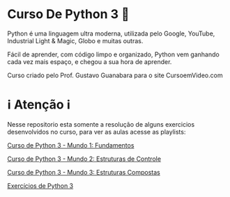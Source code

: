 # Curso De Python 3 :snake:

Python é uma linguagem ultra moderna, utilizada pelo Google, YouTube, Industrial Light & Magic, Globo e muitas outras. 

Fácil de aprender, com código limpo e organizado, Python vem ganhando cada vez mais espaço, e chegou a sua hora de aprender.

Curso criado pelo Prof. Gustavo Guanabara para o site CursoemVideo.com

# :information_source: Atenção :information_source:
Nesse repositorio esta somente a resolução de alguns exercicios desenvolvidos no curso,
para ver as aulas acesse as playlists:

[Curso de Python 3 - Mundo 1: Fundamentos](https://www.youtube.com/playlist?list=PLHz_AreHm4dlKP6QQCekuIPky1CiwmdI6)

[Curso de Python 3 - Mundo 2: Estruturas de Controle](https://www.youtube.com/playlist?list=PLHz_AreHm4dk_nZHmxxf_J0WRAqy5Czye)

[Curso de Python 3 - Mundo 3: Estruturas Compostas](https://www.youtube.com/playlist?list=PLHz_AreHm4dksnH2jVTIVNviIMBVYyFnH)

[Exercícios de Python 3](https://www.youtube.com/playlist?list=PLHz_AreHm4dm6wYOIW20Nyg12TAjmMGT-)
